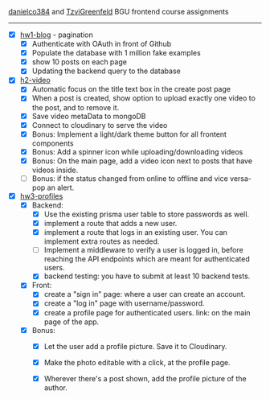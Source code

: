 [danielco384](https://github.com/danielco384) and [TzviGreenfeld](https://github.com/TzviGreenfeld) BGU frontend course assignments
<hr/>

- [x] [hw1-blog](https://github.com/bgu-frontend/hw1-blog) - pagination
  - [x] Authenticate with OAuth in front of Github
  - [x] Populate the database with 1 million fake examples
  - [x] show 10 posts on each page
  - [x] Updating the backend query to the database
  
- [x] [h2-video](https://github.com/bgu-frontend/hw2-video)
  - [x] Automatic focus on the title text box in the create post page
  - [x] When a post is created, show option to upload exactly one video to the post, and to remove it.
  - [x] Save video metaData to mongoDB
  - [x] Connect to cloudinary to serve the video
  - [x] Bonus: Implement a light/dark theme button for all frontent components
  - [x] Bonus: Add a spinner icon while uploading/downloading videos
  - [x] Bonus: On the main page, add a video icon next to posts that have videos inside. 
  - [ ] Bonus: if the status changed from online to offline and vice versa- pop an alert. 
  
- [x] [hw3-profiles](https://github.com/bgu-frontend/hw3-profiles)
  - [x] Backend:
    - [x] Use the existing prisma user table to store passwords as well.
    - [x] implement a route that adds a new user.
    - [x] implement a route that logs in an existing user. You can implement extra routes as needed.
    - [ ] Implement a middleware to verify a user is logged in, before reaching the API endpoints which are meant for authenticated users.
    - [x] backend testing: you have to submit at least 10 backend tests.
  - [x] Front:
    - [x] create a "sign in" page: where a user can create an account.
    - [x] create a "log in" page with username/password.
    - [x] create a profile page for authenticated users. link: on the main page of the app.
  - [x] Bonus:
    - [x] Let the user add a profile picture. Save it to Cloudinary.
    - [x] Make the photo editable with a click, at the profile page.
    - [x] Wherever there's a post shown, add the profile picture of the author.
        




